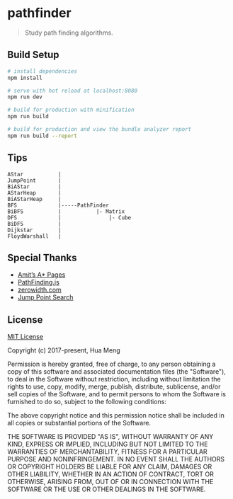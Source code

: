 # pathfinder

> Study path finding algorithms.

## Build Setup

```bash
# install dependencies
npm install

# serve with hot reload at localhost:8080
npm run dev

# build for production with minification
npm run build

# build for production and view the bundle analyzer report
npm run build --report
```

## Tips

```
AStar			|
JumpPoint		|
BiAStar			|
AStarHeap		|
BiAStarHeap		|
BFS				|-----PathFinder
BiBFS			|			|- Matrix
DFS				|				|- Cube
BiDFS			|
Dijkstar		|
FloydWarshall	|
```

## Special Thanks

* [Amit’s A* Pages](http://theory.stanford.edu/~amitp/GameProgramming/)
* [PathFinding.js](https://github.com/qiao/PathFinding.js/)
* [zerowidth.com](https://zerowidth.com/2013/05/05/jump-point-search-explained.html)
* [Jump Point Search](http://users.cecs.anu.edu.au/~dharabor/pathfinding.html)

## License

[MIT License](http://www.opensource.org/licenses/mit-license.php)

Copyright (c) 2017-present, Hua Meng

Permission is hereby granted, free of charge, to any person obtaining a copy of this software and associated documentation files (the "Software"), to deal in the Software without restriction, including without limitation the rights to use, copy, modify, merge, publish, distribute, sublicense, and/or sell copies of the Software, and to permit persons to whom the Software is furnished to do so, subject to the following conditions:

The above copyright notice and this permission notice shall be included in all copies or substantial portions of the Software.

THE SOFTWARE IS PROVIDED "AS IS", WITHOUT WARRANTY OF ANY KIND, EXPRESS OR IMPLIED, INCLUDING BUT NOT LIMITED TO THE WARRANTIES OF MERCHANTABILITY, FITNESS FOR A PARTICULAR PURPOSE AND NONINFRINGEMENT. IN NO EVENT SHALL THE AUTHORS OR COPYRIGHT HOLDERS BE LIABLE FOR ANY CLAIM, DAMAGES OR OTHER LIABILITY, WHETHER IN AN ACTION OF CONTRACT, TORT OR OTHERWISE, ARISING FROM, OUT OF OR IN CONNECTION WITH THE SOFTWARE OR THE USE OR OTHER DEALINGS IN THE SOFTWARE.

